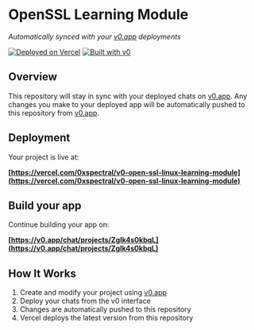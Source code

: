 # OpenSSL Learning Module

*Automatically synced with your [v0.app](https://v0.app) deployments*

[![Deployed on Vercel](https://img.shields.io/badge/Deployed%20on-Vercel-black?style=for-the-badge&logo=vercel)](https://vercel.com/0xspectral/v0-open-ssl-linux-learning-module)
[![Built with v0](https://img.shields.io/badge/Built%20with-v0.app-black?style=for-the-badge)](https://v0.app/chat/projects/ZgIk4s0kbqL)

## Overview

This repository will stay in sync with your deployed chats on [v0.app](https://v0.app).
Any changes you make to your deployed app will be automatically pushed to this repository from [v0.app](https://v0.app).

## Deployment

Your project is live at:

**[https://vercel.com/0xspectral/v0-open-ssl-linux-learning-module](https://vercel.com/0xspectral/v0-open-ssl-linux-learning-module)**

## Build your app

Continue building your app on:

**[https://v0.app/chat/projects/ZgIk4s0kbqL](https://v0.app/chat/projects/ZgIk4s0kbqL)**

## How It Works

1. Create and modify your project using [v0.app](https://v0.app)
2. Deploy your chats from the v0 interface
3. Changes are automatically pushed to this repository
4. Vercel deploys the latest version from this repository